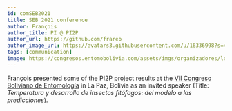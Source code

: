 ```yaml
---
id: comSEB2021
title: SEB 2021 conference
author: François
author_title: PI @ PI2P
author_url: https://github.com/frareb
author_image_url: https://avatars3.githubusercontent.com/u/16336998?s=460&v=4
tags: [communication]
image: https://congresos.entomobolivia.com/assets/imgs/organizadores/logo_sociedad.jpg
---
```


François presented some of the PI2P project results at the [VII Congreso Boliviano
de Entomología](https://congresos.entomobolivia.com/) in La Paz, Bolivia as an invited speaker (Title: *Temperatura y desarrollo de insectos fitófagos: del modelo a las predicciones*).
